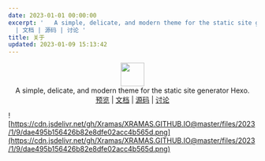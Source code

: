 ```yaml
---
date: 2023-01-01 00:00:00
excerpt: '   A simple, delicate, and modern theme for the static site generator Hexo.  预览
  | 文档 | 源码 | 讨论 '
title: 关于
updated: 2023-01-09 15:13:42
---
```

<p align="center" class="mb-2">
<img class="not-gallery-item" style="width:auto;height:48px" src="">
<br> A simple, delicate, and modern theme for the static site generator Hexo.
<br>
<a href="https://xramas.github.io">预览</a> |
<a href="https://xramas.github.io/hexo-theme-icarus/categories">文档</a> |
<a href="https://github.com/xramas/hexo-theme-icarus">源码</a> |
<a href="https://github.com/xramas/hexo-theme-icarus/discussions">讨论</a>
</p>

![https://cdn.jsdelivr.net/gh/Xramas/XRAMAS.GITHUB.IO@master/files/2023/1/9/dae495b156426b82e8dfe02acc4b565d.png](https://cdn.jsdelivr.net/gh/Xramas/XRAMAS.GITHUB.IO@master/files/2023/1/9/dae495b156426b82e8dfe02acc4b565d.png)
